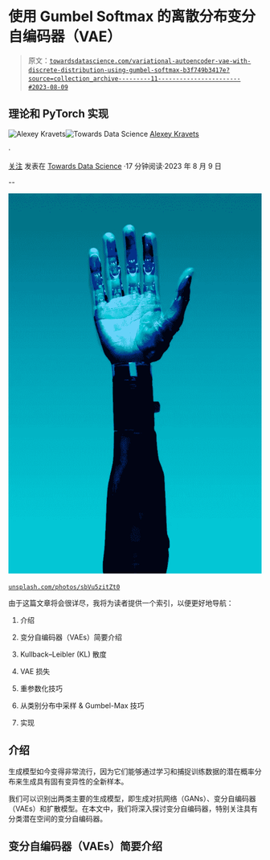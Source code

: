 # 使用 Gumbel Softmax 的离散分布变分自编码器（VAE）

> 原文：[`towardsdatascience.com/variational-autoencoder-vae-with-discrete-distribution-using-gumbel-softmax-b3f749b3417e?source=collection_archive---------11-----------------------#2023-08-09`](https://towardsdatascience.com/variational-autoencoder-vae-with-discrete-distribution-using-gumbel-softmax-b3f749b3417e?source=collection_archive---------11-----------------------#2023-08-09)

## 理论和 PyTorch 实现

[](https://medium.com/@alexml0123?source=post_page-----b3f749b3417e--------------------------------)![Alexey Kravets](https://medium.com/@alexml0123?source=post_page-----b3f749b3417e--------------------------------)[](https://towardsdatascience.com/?source=post_page-----b3f749b3417e--------------------------------)![Towards Data Science](https://towardsdatascience.com/?source=post_page-----b3f749b3417e--------------------------------) [Alexey Kravets](https://medium.com/@alexml0123?source=post_page-----b3f749b3417e--------------------------------)

·

[关注](https://medium.com/m/signin?actionUrl=https%3A%2F%2Fmedium.com%2F_%2Fsubscribe%2Fuser%2Fcf3e4a05b535&operation=register&redirect=https%3A%2F%2Ftowardsdatascience.com%2Fvariational-autoencoder-vae-with-discrete-distribution-using-gumbel-softmax-b3f749b3417e&user=Alexey+Kravets&userId=cf3e4a05b535&source=post_page-cf3e4a05b535----b3f749b3417e---------------------post_header-----------) 发表在 [Towards Data Science](https://towardsdatascience.com/?source=post_page-----b3f749b3417e--------------------------------) ·17 分钟阅读·2023 年 8 月 9 日[](https://medium.com/m/signin?actionUrl=https%3A%2F%2Fmedium.com%2F_%2Fvote%2Ftowards-data-science%2Fb3f749b3417e&operation=register&redirect=https%3A%2F%2Ftowardsdatascience.com%2Fvariational-autoencoder-vae-with-discrete-distribution-using-gumbel-softmax-b3f749b3417e&user=Alexey+Kravets&userId=cf3e4a05b535&source=-----b3f749b3417e---------------------clap_footer-----------)

--

[](https://medium.com/m/signin?actionUrl=https%3A%2F%2Fmedium.com%2F_%2Fbookmark%2Fp%2Fb3f749b3417e&operation=register&redirect=https%3A%2F%2Ftowardsdatascience.com%2Fvariational-autoencoder-vae-with-discrete-distribution-using-gumbel-softmax-b3f749b3417e&source=-----b3f749b3417e---------------------bookmark_footer-----------)![](img/596f70c179f4ea59a15aa4591018200b.png)

[`unsplash.com/photos/sbVu5zitZt0`](https://unsplash.com/photos/sbVu5zitZt0)

由于这篇文章将会很详尽，我将为读者提供一个索引，以便更好地导航：

1.  介绍

1.  变分自编码器（VAEs）简要介绍

1.  Kullback–Leibler (KL) 散度

1.  VAE 损失

1.  重参数化技巧

1.  从类别分布中采样 & Gumbel-Max 技巧

1.  实现

## 介绍

生成模型如今变得非常流行，因为它们能够通过学习和捕捉训练数据的潜在概率分布来生成具有固有变异性的全新样本。

我们可以识别出两类主要的生成模型，即生成对抗网络（GANs）、变分自编码器（VAEs）和扩散模型。在本文中，我们将深入探讨变分自编码器，特别关注具有分类潜在空间的变分自编码器。

## **变分自编码器（VAEs）简要介绍**
